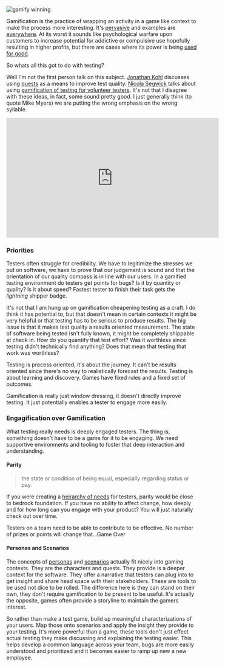 ![gamify winning](http://www.brendanconnolly.net/wp-content/uploads/2016/03/gamify.png)

Gamification is the practice of wrapping an activity in a game like context to make the process more interesting. It's [pervasive](http://www.bunchball.com/blog/post/1616/5-gamification-trends-watch-2015) and  examples are [everywhere](http://blogs.clicksoftware.com/index/top-25-best-examples-of-gamification-in-business/). At its worst it sounds like psychological warfare upon customers to increase potential for addictive or compulsive use hopefully resulting in higher profits, but there are cases where its power is being [used for good](http://yukaichou.com/gamification-examples/top-10-gamification-examples-human-race/).

So whats all this got to do with testing?

Well I'm not the first person talk on this subject. [Jonathan Kohl](http://www.kohl.ca/) discusses using [quests](http://www.kohl.ca/2013/test-quests-gamification-applied-to-software-test-execution/) as a means to improve test quality.
[Nicola Segwick](http://www.nicola-sedgwick.com/) talks about using [gamification of testing for volunteer testers](http://www.ministryoftesting.com/2015/03/gamification-and-software-testing/). It's not that I disagree with these ideas, in fact, some sound pretty good. I just generally think (to quote Mike Myers) we are putting the wrong emphasis on the wrong syllable. 

<iframe width="560" height="315" src="https://www.youtube.com/embed/X8VHzzBWmPQ" frameborder="0"></iframe>

### Priorities

Testers often struggle for credibility. We have to legitimize the stresses we put on software, we have to prove that our judgement is sound and that the orientation of our quality compass is in line with our users. In a gamified testing environment do testers get points for bugs? Is it by quantity or quality? Is it about speed? Fastest tester to finish their task gets the *lightning* shipper badge.

It's not that I am hung up on gamification cheapening testing as a craft. I do think it has potential to, but that doesn't mean in certain contexts it might be very helpful or that testing has to be serious to produce results. The big issue is that it makes test quality a results oriented measurement. The state of software being tested isn't fully known, it might be completely shippable at check in. How do you quantify that test effort? Was it worthless since testing didn't technically find anything? Does that mean that testing that work was worthless? 

Testing is process oriented, it's about the journey. It can't be results oriented since there's no way to realistically forecast the results. Testing is about learning and discovery. Games have fixed rules and a fixed set of outcomes.  

Gamification is really just window dressing, it doesn't directly improve testing. It just potentially enables a tester to engage more easily. 

### Engagification over Gamification

What testing really needs is deeply engaged testers. The thing is, something doesn't have to be a game for it to be engaging. We need supportive environments and tooling to foster that deep interaction and understanding.

#### Parity

>the state or condition of being equal, especially regarding status or pay.

If you were creating a [heirarchy of needs](http://www.simplypsychology.org/maslow.html) for testers, parity would be close to bedrock foundation. If you have no ability to affect change, how deeply and for how long can you engage with your product? You will just naturally check out over time. 

Testers on a team need to be able to contribute to be effective. No number of prizes or points will change that...Game Over 

#### Personas and Scenarios

The concepts of [personas](http://www.ministryoftesting.com/2011/05/using-persona-maps-to-gain-perspective-on-defects/) and [scenarios](http://www.kaner.com/pdfs/ScenarioIntroVer4.pdf) actually fit nicely into gaming contexts. They are the characters and quests. They provide is a deeper context for the software. They offer a narrative that testers can plug into to get insight and share head space with their stakeholders. These are tools to be used not dice to be rolled. The difference here is they can stand on their own, they don't require gamification to be present to be useful. It's actually the opposite, games often provide a storyline to maintain the gamers interest. 

So rather than make a test game, build up meaningful characterizations of your users. Map those onto scenarios and apply the insight they provide to your testing. It's more powerful than a game, these tools don't just effect actual testing they make discussing and explaining the testing easier. This helps develop a common language across your team, bugs are more easily understood and prioritized and it becomes easier to ramp up new a new employee. 




